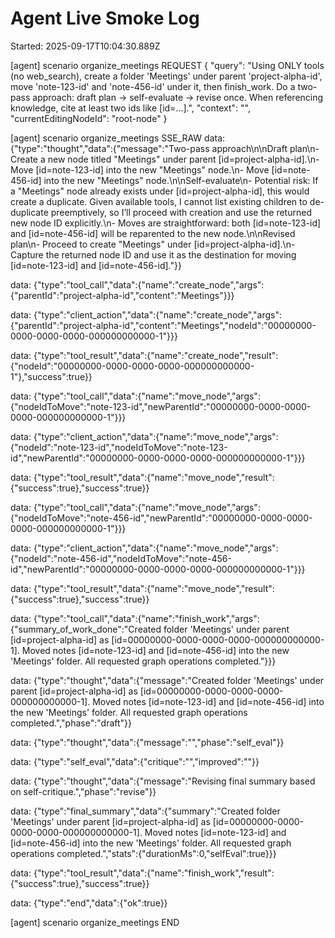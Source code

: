 # Agent Live Smoke Log
Started: 2025-09-17T10:04:30.889Z


[agent] scenario organize_meetings REQUEST
{
  "query": "Using ONLY tools (no web_search), create a folder 'Meetings' under parent 'project-alpha-id', move 'note-123-id' and 'note-456-id' under it, then finish_work. Do a two-pass approach: draft plan -> self-evaluate -> revise once. When referencing knowledge, cite at least two ids like [id=...].",
  "context": "",
  "currentEditingNodeId": "root-node"
}

[agent] scenario organize_meetings SSE_RAW
data: {"type":"thought","data":{"message":"Two-pass approach\n\nDraft plan\n- Create a new node titled \"Meetings\" under parent [id=project-alpha-id].\n- Move [id=note-123-id] into the new \"Meetings\" node.\n- Move [id=note-456-id] into the new \"Meetings\" node.\n\nSelf-evaluate\n- Potential risk: If a \"Meetings\" node already exists under [id=project-alpha-id], this would create a duplicate. Given available tools, I cannot list existing children to de-duplicate preemptively, so I’ll proceed with creation and use the returned new node ID explicitly.\n- Moves are straightforward: both [id=note-123-id] and [id=note-456-id] will be reparented to the new node.\n\nRevised plan\n- Proceed to create \"Meetings\" under [id=project-alpha-id].\n- Capture the returned node ID and use it as the destination for moving [id=note-123-id] and [id=note-456-id]."}}

data: {"type":"tool_call","data":{"name":"create_node","args":{"parentId":"project-alpha-id","content":"Meetings"}}}

data: {"type":"client_action","data":{"name":"create_node","args":{"parentId":"project-alpha-id","content":"Meetings","nodeId":"00000000-0000-0000-0000-000000000000-1"}}}

data: {"type":"tool_result","data":{"name":"create_node","result":{"nodeId":"00000000-0000-0000-0000-000000000000-1"},"success":true}}

data: {"type":"tool_call","data":{"name":"move_node","args":{"nodeIdToMove":"note-123-id","newParentId":"00000000-0000-0000-0000-000000000000-1"}}}

data: {"type":"client_action","data":{"name":"move_node","args":{"nodeId":"note-123-id","nodeIdToMove":"note-123-id","newParentId":"00000000-0000-0000-0000-000000000000-1"}}}

data: {"type":"tool_result","data":{"name":"move_node","result":{"success":true},"success":true}}

data: {"type":"tool_call","data":{"name":"move_node","args":{"nodeIdToMove":"note-456-id","newParentId":"00000000-0000-0000-0000-000000000000-1"}}}

data: {"type":"client_action","data":{"name":"move_node","args":{"nodeId":"note-456-id","nodeIdToMove":"note-456-id","newParentId":"00000000-0000-0000-0000-000000000000-1"}}}

data: {"type":"tool_result","data":{"name":"move_node","result":{"success":true},"success":true}}

data: {"type":"tool_call","data":{"name":"finish_work","args":{"summary_of_work_done":"Created folder 'Meetings' under parent [id=project-alpha-id] as [id=00000000-0000-0000-0000-000000000000-1]. Moved notes [id=note-123-id] and [id=note-456-id] into the new 'Meetings' folder. All requested graph operations completed."}}}

data: {"type":"thought","data":{"message":"Created folder 'Meetings' under parent [id=project-alpha-id] as [id=00000000-0000-0000-0000-000000000000-1]. Moved notes [id=note-123-id] and [id=note-456-id] into the new 'Meetings' folder. All requested graph operations completed.","phase":"draft"}}

data: {"type":"thought","data":{"message":"","phase":"self_eval"}}

data: {"type":"self_eval","data":{"critique":"","improved":""}}

data: {"type":"thought","data":{"message":"Revising final summary based on self-critique.","phase":"revise"}}

data: {"type":"final_summary","data":{"summary":"Created folder 'Meetings' under parent [id=project-alpha-id] as [id=00000000-0000-0000-0000-000000000000-1]. Moved notes [id=note-123-id] and [id=note-456-id] into the new 'Meetings' folder. All requested graph operations completed.","stats":{"durationMs":0,"selfEval":true}}}

data: {"type":"tool_result","data":{"name":"finish_work","result":{"success":true},"success":true}}

data: {"type":"end","data":{"ok":true}}


[agent] scenario organize_meetings END
